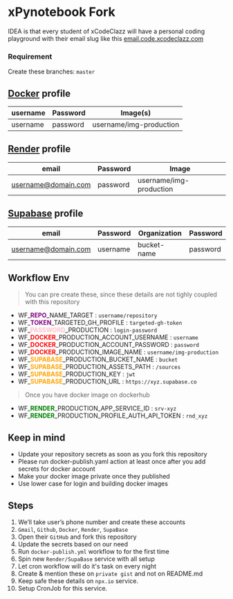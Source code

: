 # xPynotebook Fork

IDEA is that every student of xCodeClazz will have a personal coding playground with their email slug like this [email.code.xcodeclazz.com](#)

### Requirement

Create these branches: `master`

## **[Docker](https://hub.docker.com)** profile

| username | Password | Image(s)                |
| -------- | -------- | ----------------------- |
| username | password | username/img-production |

## **[Render](https://render.com)** profile

| email               | Password | Image                   |
| ------------------- | -------- | ----------------------- |
| username@domain.com | password | username/img-production |

## **[Supabase](https://supabase.com)** profile

| email               | Password | Organization | Password |
| ------------------- | -------- | ------------ | -------- |
| username@domain.com | username | bucket-name  | password |

## Workflow Env

> You can pre create these, since these details are not tighly coupled with this repository

- WF\_<span style="color:purple;">**REPO**</span>\_NAME_TARGET : `username/repository`
- WF\_<span style="color:purple;">**TOKEN**</span>\_TARGETED_GH_PROFILE : `targeted-gh-token`
- WF\_<span style="color:pink;">**PASSWORD**</span>\_PRODUCTION : `login-password`
- WF\_<span style="color:red;">**DOCKER**</span>\_PRODUCTION_ACCOUNT_USERNAME : `username`
- WF\_<span style="color:red;">**DOCKER**</span>\_PRODUCTION_ACCOUNT_PASSWORD : `password`
- WF\_<span style="color:red;">**DOCKER**</span>\_PRODUCTION_IMAGE_NAME : `username/img-production`
- WF\_<span style="color:orange;">**SUPABASE**</span>\_PRODUCTION_BUCKET_NAME : `bucket`
- WF\_<span style="color:orange;">**SUPABASE**</span>\_PRODUCTION_ASSETS_PATH : `/sources`
- WF\_<span style="color:orange;">**SUPABASE**</span>\_PRODUCTION_KEY : `jwt`
- WF\_<span style="color:orange;">**SUPABASE**</span>\_PRODUCTION_URL : `https://xyz.supabase.co`

> Once you have docker image on dockerhub

- WF\_<span style="color:green;">**RENDER**</span>\_PRODUCTION_APP_SERVICE_ID : `srv-xyz`
- WF\_<span style="color:green;">**RENDER**</span>\_PRODUCTION_PROFILE_AUTH_API_TOKEN : `rnd_xyz`

## Keep in mind

- Update your repository secrets as soon as you fork this repository
- Please run docker-publish.yaml action at least once after you add secrets for docker account
- Make your docker image private once they published
- Use lower case for login and building docker images

## Steps

1. We’ll take user’s phone number and create these accounts
2. `Gmail`, `Github`, `Docker`, `Render`, `SupaBase`
3. Open their `GitHub` and fork this repository
4. Update the secrets based on our need
5. Run `docker-publish.yml` workflow to for the first time
6. Spin new `Render/SupaBase` service with all setup
7. Let cron workflow will do it's task on every night
8. Create & mention these on `private gist` and not on README.md
9. Keep safe these details on `npx.io` service.
10. Setup CronJob for this service.
